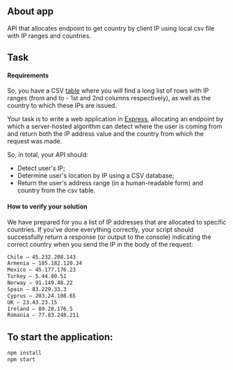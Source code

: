 ## About app

API that allocates endpoint to get country by client IP using local csv file with IP ranges and countries.

## Task

#### Requirements

So, you have a CSV [table](https://www.dropbox.com/s/0xbas2hwxac06e9/IP2LOCATION-LITE-DB1.CSV?dl=0) where you will find a long list of rows with IP ranges (from and to - 1st and 2nd columns respectively), as well as the country to which these IPs are issued.

Your task is to write a web application in [Express](https://expressjs.com/), allocating an endpoint by which a server-hosted algorithm can detect where the user is coming from and return both the IP address value and the country from which the request was made.

So, in total, your API should:

- Detect user's IP;
- Determine user's location by IP using a CSV database;
- Return the user's address range (in a human-readable form) and country from the csv table.

#### How to verify your solution

We have prepared for you a list of IP addresses that are allocated to specific countries. If you've done everything correctly, your script should successfully return a response (or output to the console) indicating the correct country when you send the IP in the body of the request:

```markdown
Chile — 45.232.208.143
Armenia — 185.182.120.34
Mexico — 45.177.176.23
Turkey — 5.44.80.51
Norway — 91.149.48.22
Spain — 83.229.33.3
Cyprus — 203.24.108.65
UK — 23.43.23.15
Ireland — 89.28.176.5
Romania — 77.83.248.211
```

## To start the application:

```bash
npm install
npm start
```
